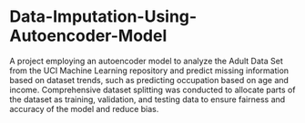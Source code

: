 # Data-Imputation-Using-Autoencoder-Model

A project employing an autoencoder model to analyze the Adult Data Set from the UCI Machine Learning repository and predict missing information based on dataset trends, such as predicting occupation based on age and income. Comprehensive dataset splitting was conducted to allocate parts of the dataset as training, validation, and testing data to ensure fairness and accuracy of the model and reduce bias.
